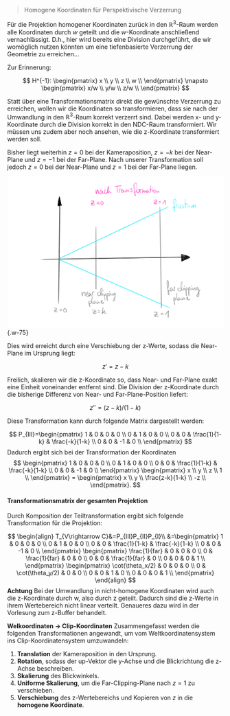 
> Homogene Koordinaten für Perspektivische Verzerrung

Für die Projektion homogener Koordinaten zurück in den $\mathbb{R}^{3}$-Raum werden alle Koordinaten durch $w$ geteilt und die $w$-Koordinate anschließend vernachlässigt.
D.h., hier wird bereits eine Division durchgeführt, die wir womöglich nutzen könnten um eine tiefenbasierte Verzerrung der Geometrie zu erreichen...

Zur Erinnerung: 

$$
    H^{-1}:
    \begin{pmatrix}
        x \\
        y \\
        z \\
        w \\
    \end{pmatrix}
    \mapsto
    \begin{pmatrix}
        x/w \\
        y/w \\
        z/w \\
    \end{pmatrix}
$$

Statt über eine Transformationsmatrix direkt die gewünschte Verzerrung zu erreichen, wollen wir die Koordinaten so transformieren, dass sie nach der Umwandlung in den $\mathbb{R}^{3}$-Raum korrekt verzerrt sind.
Dabei werden x- und y-Koordinate durch die Division korrekt in den NDC-Raum transformiert. 
Wir müssen uns zudem aber noch ansehen, wie die z-Koordinate transformiert werden soll.

Bisher liegt weiterhin $z=0$ bei der Kameraposition, $z=-k$ bei der Near-Plane und $z=-1$ bei der Far-Plane. 
Nach unserer Transformation soll jedoch $z=0$ bei der Near-Plane und $z=1$ bei der Far-Plane liegen.

![camera-model](./z-transformation.png?as=webp){.w-75}

Dies wird erreicht durch eine Verschiebung der z-Werte, sodass die Near-Plane im Ursprung liegt:

$$
    z'=z-k
$$

Freilich, skalieren wir die z-Koordinate so, dass Near- und Far-Plane exakt eine Einheit voneinander entfernt sind.
Die Division der z-Koordinate durch die bisherige Differenz von Near- und Far-Plane-Position liefert:

$$
    z''=(z-k)/(1-k)
$$

Diese Transformation kann durch folgende Matrix dargestellt werden:

$$
    P_{III}=\begin{pmatrix}
        1 & 0 & 0 & 0 \\
        0 & 1 & 0 & 0 \\
        0 & 0 & \frac{1}{1-k} & \frac{-k}{1-k} \\
        0 & 0 & -1 & 0 \\
    \end{pmatrix}
$$
Dadurch ergibt sich bei der Transformation der Koordinaten
$$
    \begin{pmatrix}
        1 & 0 & 0 & 0 \\
        0 & 1 & 0 & 0 \\
        0 & 0 & \frac{1}{1-k} & \frac{-k}{1-k} \\
        0 & 0 & -1 & 0 \\
    \end{pmatrix}
    \begin{pmatrix}
        x \\
        y \\
        z \\
        1 \\
    \end{pmatrix}
    =
    \begin{pmatrix}
        x \\
        y \\
        \frac{z-k}{1-k} \\
        -z \\
    \end{pmatrix}.
$$



#### Transformationsmatrix der gesamten Projektion

Durch Komposition der Teiltransformation ergibt sich folgende Transformation für die Projektion:

$$
    \begin{align}
        T_{V\rightarrow C}&=P_{III}P_{II}P_{I}\\
        &=\begin{pmatrix}
            1 & 0 & 0 & 0 \\
            0 & 1 & 0 & 0 \\
            0 & 0 & \frac{1}{1-k} & \frac{-k}{1-k} \\
            0 & 0 & -1 & 0 \\
        \end{pmatrix}
        \begin{pmatrix}
            \frac{1}{far} & 0 & 0 & 0 \\
            0 & \frac{1}{far} & 0 & 0 \\
            0 & 0 & \frac{1}{far} & 0 \\
            0 & 0 & 0 & 1 \\
        \end{pmatrix}
        \begin{pmatrix}
            \cot(\theta_x/2) & 0 & 0 & 0 \\
            0 & \cot(\theta_y/2) & 0 & 0 \\
            0 & 0 & 1 & 0 \\
            0 & 0 & 0 & 1 \\
        \end{pmatrix}
    \end{align}
$$
**Achtung** Bei der Umwandlung in nicht-homogene Koordinaten wird auch die z-Koordinate durch w, also durch z geteilt. Dadurch sind die z-Werte in ihrem Wertebereich nicht linear verteilt. Genaueres dazu wird in der Vorlesung zum z-Buffer behandelt.

**Welkoordinaten $\rightarrow$ Clip-Koordinaten**
Zusammengefasst werden die folgenden Transformationen angewandt, um vom Weltkoordinatensystem ins Clip-Koordinatensystem umzuwandeln:
1. **Translation** der Kameraposition in den Ursprung.
2. **Rotation**, sodass der up-Vektor die y-Achse und die Blickrichtung die z-Achse beschreiben.
3. **Skalierung** des Blickwinkels.
4. **Uniforme Skalierung**, um die Far-Clipping-Plane nach $z=1$ zu verschieben.
5. **Verschiebung** des z-Wertebereichs und Kopieren von $z$ in die **homogene Koordinate**.
